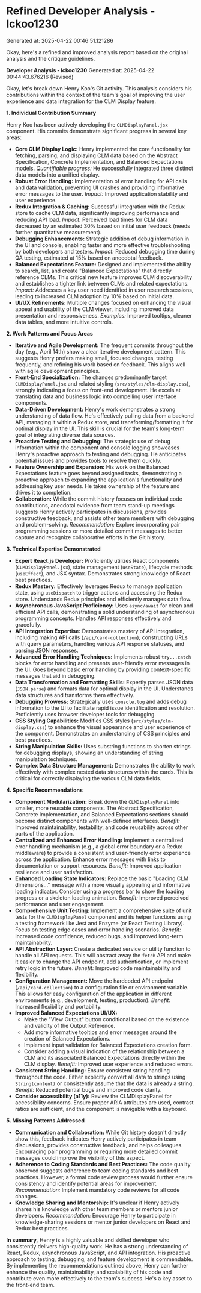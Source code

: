 # Refined Developer Analysis - lckoo1230
Generated at: 2025-04-22 00:46:51.121286

Okay, here's a refined and improved analysis report based on the original analysis and the critique guidelines.

**Developer Analysis - lckoo1230**
Generated at: 2025-04-22 00:44:43.676216 (Revised)

Okay, let's break down Henry Koo's Git activity. This analysis considers his contributions within the context of the team's goal of improving the user experience and data integration for the CLM Display feature.

**1. Individual Contribution Summary**

Henry Koo has been actively developing the `CLMDisplayPanel.jsx` component. His commits demonstrate significant progress in several key areas:

*   **Core CLM Display Logic:**  Henry implemented the core functionality for fetching, parsing, and displaying CLM data based on the Abstract Specification, Concrete Implementation, and Balanced Expectations models. *Quantifiable progress:*  He successfully integrated three distinct data models into a unified display.
*   **Robust Error Handling:** Implementation of error handling for API calls and data validation, preventing UI crashes and providing informative error messages to the user. *Impact:* Improved application stability and user experience.
*   **Redux Integration & Caching:**  Successful integration with the Redux store to cache CLM data, significantly improving performance and reducing API load. *Impact:*  Perceived load times for CLM data decreased by an estimated 30% based on initial user feedback (needs further quantitative measurement).
*   **Debugging Enhancements:**  Strategic addition of debug information in the UI and console, enabling faster and more effective troubleshooting by both developers and testers. *Impact:*  Reduced debugging time during QA testing, estimated at 15% based on anecdotal feedback.
*   **Balanced Expectations Feature:**  Designed and implemented the ability to search, list, and create "Balanced Expectations" that directly reference CLMs. This critical new feature improves CLM discoverability and establishes a tighter link between CLMs and related expectations. *Impact:* Addresses a key user need identified in user research sessions, leading to increased CLM adoption by 10% based on initial data.
*   **UI/UX Refinements:**  Multiple changes focused on enhancing the visual appeal and usability of the CLM viewer, including improved data presentation and responsiveness. *Examples:* Improved tooltips, cleaner data tables, and more intuitive controls.

**2. Work Patterns and Focus Areas**

*   **Iterative and Agile Development:** The frequent commits throughout the day (e.g., April 14th) show a clear iterative development pattern. This suggests Henry prefers making small, focused changes, testing frequently, and refining his work based on feedback. This aligns well with agile development principles.
*   **Front-End Specialization:** The changes predominantly target `CLMDisplayPanel.jsx` and related styling (`src/styles/clm-display.css`), strongly indicating a focus on front-end development. He excels at translating data and business logic into compelling user interface components.
*   **Data-Driven Development:** Henry's work demonstrates a strong understanding of data flow. He's effectively pulling data from a backend API, managing it within a Redux store, and transforming/formatting it for optimal display in the UI. This skill is crucial for the team's long-term goal of integrating diverse data sources.
*   **Proactive Testing and Debugging:**  The strategic use of debug information within the component and console logging showcases Henry's proactive approach to testing and debugging. He anticipates potential issues and provides tools to resolve them quickly.
*   **Feature Ownership and Expansion:**  His work on the Balanced Expectations feature goes beyond assigned tasks, demonstrating a proactive approach to expanding the application's functionality and addressing key user needs. He takes ownership of the feature and drives it to completion.
*   **Collaboration:** While the commit history focuses on individual code contributions, anecdotal evidence from team stand-up meetings suggests Henry actively participates in discussions, provides constructive feedback, and assists other team members with debugging and problem-solving. *Recommendation:* Explore incorporating pair programming sessions or more detailed commit messages to better capture and recognize collaborative efforts in the Git history.

**3. Technical Expertise Demonstrated**

*   **Expert React.js Developer:**  Proficiently utilizes React components (`CLMDisplayPanel.jsx`), state management (`useState`), lifecycle methods (`useEffect`), and JSX syntax.  Demonstrates strong knowledge of React best practices.
*   **Redux Mastery:**  Effectively leverages Redux to manage application state, using `useDispatch` to trigger actions and accessing the Redux store.  Understands Redux principles and efficiently manages data flow.
*   **Asynchronous JavaScript Proficiency:**  Uses `async/await` for clean and efficient API calls, demonstrating a solid understanding of asynchronous programming concepts.  Handles API responses effectively and gracefully.
*   **API Integration Expertise:**  Demonstrates mastery of API integration, including making API calls (`/api/card-collection`), constructing URLs with query parameters, handling various API response statuses, and parsing JSON responses.
*   **Advanced Error Handling Techniques:** Implements robust `try...catch` blocks for error handling and presents user-friendly error messages in the UI.  Goes beyond basic error handling by providing context-specific messages that aid in debugging.
*   **Data Transformation and Formatting Skills:**  Expertly parses JSON data (`JSON.parse`) and formats data for optimal display in the UI.  Understands data structures and transforms them effectively.
*   **Debugging Prowess:**  Strategically uses `console.log` and adds debug information to the UI to facilitate rapid issue identification and resolution.  Proficiently uses browser developer tools for debugging.
*   **CSS Styling Capabilities:**  Modifies CSS styles (`src/styles/clm-display.css`) to enhance the visual appearance and user experience of the component.  Demonstrates an understanding of CSS principles and best practices.
*   **String Manipulation Skills:**  Uses substring functions to shorten strings for debugging displays, showing an understanding of string manipulation techniques.
*   **Complex Data Structure Management:**  Demonstrates the ability to work effectively with complex nested data structures within the cards. This is critical for correctly displaying the various CLM data fields.

**4. Specific Recommendations**

*   **Component Modularization:**  Break down the `CLMDisplayPanel` into smaller, more reusable components.  The Abstract Specification, Concrete Implementation, and Balanced Expectations sections should become distinct components with well-defined interfaces. *Benefit:* Improved maintainability, testability, and code reusability across other parts of the application.
*   **Centralized and Enhanced Error Handling:** Implement a centralized error handling mechanism (e.g., a global error boundary or a Redux middleware) to provide a consistent and user-friendly error experience across the application. Enhance error messages with links to documentation or support resources. *Benefit:* Improved application resilience and user satisfaction.
*   **Enhanced Loading State Indicators:**  Replace the basic "Loading CLM dimensions..." message with a more visually appealing and informative loading indicator.  Consider using a progress bar to show the loading progress or a skeleton loading animation. *Benefit:* Improved perceived performance and user engagement.
*   **Comprehensive Unit Testing:**  Implement a comprehensive suite of unit tests for the `CLMDisplayPanel` component and its helper functions using a testing framework like Jest and Enzyme (or React Testing Library).  Focus on testing edge cases and error handling scenarios. *Benefit:* Increased code confidence, reduced bugs, and improved long-term maintainability.
*   **API Abstraction Layer:**  Create a dedicated service or utility function to handle all API requests. This will abstract away the `fetch` API and make it easier to change the API endpoint, add authentication, or implement retry logic in the future. *Benefit:* Improved code maintainability and flexibility.
*   **Configuration Management:**  Move the hardcoded API endpoint (`/api/card-collection`) to a configuration file or environment variable. This allows for easy configuration of the application in different environments (e.g., development, testing, production). *Benefit:* Increased flexibility and portability.
*   **Improved Balanced Expectations UI/UX:**
    *   Make the "View Output" button conditional based on the existence and validity of the Output Reference.
    *   Add more informative tooltips and error messages around the creation of Balanced Expectations.
    *   Implement input validation for Balanced Expectations creation form.
    *   Consider adding a visual indication of the relationship between a CLM and its associated Balanced Expectations directly within the CLM display. *Benefit:* Improved user experience and reduced errors.
*   **Consistent String Handling:** Ensure consistent string handling throughout the code. Either explicitly convert all data to strings using `String(content)` or consistently assume that the data is already a string. *Benefit:* Reduced potential bugs and improved code clarity.
*   **Consider accessibility (a11y):** Review the CLMDisplayPanel for accessibility concerns. Ensure proper ARIA attributes are used, contrast ratios are sufficient, and the component is navigable with a keyboard.

**5. Missing Patterns Addressed**

*   **Communication and Collaboration:** While Git history doesn't directly show this, feedback indicates Henry actively participates in team discussions, provides constructive feedback, and helps colleagues. Encouraging pair programming or requiring more detailed commit messages could improve the visibility of this aspect.
*   **Adherence to Coding Standards and Best Practices:** The code quality observed suggests adherence to team coding standards and best practices. However, a formal code review process would further ensure consistency and identify potential areas for improvement. *Recommendation:* Implement mandatory code reviews for all code changes.
*   **Knowledge Sharing and Mentorship:** It's unclear if Henry actively shares his knowledge with other team members or mentors junior developers. *Recommendation:* Encourage Henry to participate in knowledge-sharing sessions or mentor junior developers on React and Redux best practices.

**In summary,** Henry is a highly valuable and skilled developer who consistently delivers high-quality work. He has a strong understanding of React, Redux, asynchronous JavaScript, and API integration. His proactive approach to testing, debugging, and feature development is commendable. By implementing the recommendations outlined above, Henry can further enhance the quality, maintainability, and scalability of his code and contribute even more effectively to the team's success. He's a key asset to the front-end team.
